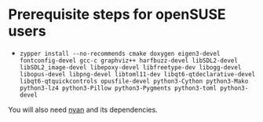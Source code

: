 # Prerequisite steps for openSUSE users

- `zypper install --no-recommends cmake doxygen eigen3-devel fontconfig-devel gcc-c graphviz++ harfbuzz-devel libSDL2-devel libSDL2_image-devel libepoxy-devel libfreetype-dev libogg-devel libopus-devel libpng-devel libtoml11-dev libqt6-qtdeclarative-devel libqt6-qtquickcontrols opusfile-devel python3-Cython python3-Mako python3-lz4 python3-Pillow python3-Pygments python3-toml python3-devel`

You will also need [nyan](https://github.com/SFTtech/nyan/blob/master/doc/building.md) and its dependencies.
